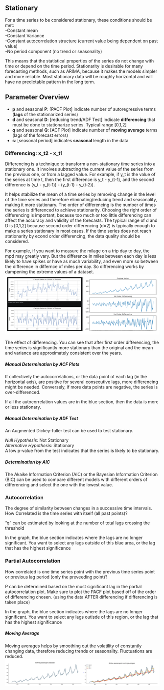 ## Stationary
For a time series to be considered stationary, these conditions should be met: <br>
-Constant mean <br>
-Constant Variance <br>
-Constant autocorrelation structure (current value being dependent on past value) <br>
-No period component (no trend or seasonality)<br>

 This means that the statistical properties of the series do not change with time or depend on the time period. Stationarity is desirable for many forecasting methods, such as ARIMA, because it makes the models simpler and more reliable. Most stationary data will be roughly horizontal and will have no predictable pattern in the long term.

## Parameter Overview
- __p__ and seasonal __P__: [PACF Plot] indicate number of autoregressive terms (__lags__ of the stationarized series)
- __d__ and seasonal __D__: [reducing trend/ADF Test] indicate __differencing__ that must be done to stationarize series. Typical range [0,1,2]
- __q__ and seasonal __Q__: [ACF Plot] indicate number of __moving average__ terms (lags of the forecast errors)
- __s__: [seasonal period] indicates __seasonal__ length in the data


### Differencing:  x_t2 - x_t1
Differencing is a technique to transform a non-stationary time series into a stationary one. It involves subtracting the current value of the series from the previous one, or from a lagged value. For example, if y_t is the value of the series at time t, then the first difference is y_t - y_(t-1), and the second difference is (y_t - y_(t-1)) - (y_(t-1) - y_(t-2)). 

It helps stabilize the mean of a time series by removing change in the level of the time series and therefore eliminating/reducing trend and seasonality, making it more stationary. The order of differencing is the number of times the series is differenced to achieve stationarity. Choosing the right order of differencing is important, because too much or too little differencing can affect the accuracy and validity of the forecasts. The typical range of d and D is [0,1,2] because second order differencing (d=2) is typically enough to make a series stationary in most cases. If the time series does not reach stationarity by econd order differencing, the data quality should be considered.

For example, if you want to measure the milage on a trip day to day, the mpd may greatly vary. But the difference in miles between each day is less likely to have spikes or have as much variability, and even more so between the difference in differnce of miles per day. So differencing works by dampening the extreme values of a dataset.
![Diffferencing Example Graphs](./images/differencing_graph_example.PNG "Differencing Examples")

The effect of differencing. You can see that after first order differencing, the time series is significantly more stationary than the original and the mean and variance are approximately consistent over the years. 

##### Manual Determination by ACF Plots
If collectively the autocorrelations, or the data point of each lag (in the horizontal axis), are positive for several consecutive lags, more differencing might be needed. Conversely, if more data points are negative, the series is over-differenced.

If all the autocorrelation values are in the blue section, then the data is more or less stationary.

##### Manual Determination by ADF Test
An Augmented Dickey-fuller test can be used to test stationary. <br>

_Null Hypothesis:_ Not Stationary <br>
_Alternative Hypothesis:_ Stationary <br>
A low p-value from the test indicates that the series is likely to be stationary.

##### Determination by AIC
The Akaike Information Criterion (AIC) or the Bayesian Information Criterion (BIC) can be used to compare different models with different orders of differencing and select the one with the lowest value.

### Autocorrelation
The degree of similarity between changes in a successive time intervals. <br>
How Correlated is the time series with itself (all past points)?

“q” can be estimated by looking at the number of total lags crossing the threshold

In the graph, the blue section indicates where the lags are no longer significant. You want to select any lags outside of this blue area, or the lag that has the highest significance

### Partial Autocorrelation
How correlated is one time series point with the previous time series point or previous lag period (only the preveeding point)? 

P can be determined based on the most significant lag in the partial autocorrelation plot. Make sure to plot the PACF plot based off of the order of differencing chosen. (using the data AFTER differencing if differencing is taken place)

In the graph, the blue section indicates where the lags are no longer significant. You want to select any  lags outisde of this region, or the lag that has the highest significance

##### Moving Average
Moving averages helps by smoothing out the volatility of constantly changing data, therefore reducing trends or seasonality. Fluctuations are reduced. 
![Moving Average Example Graphs](./images/moving_average.PNG "Moving Average Example")
